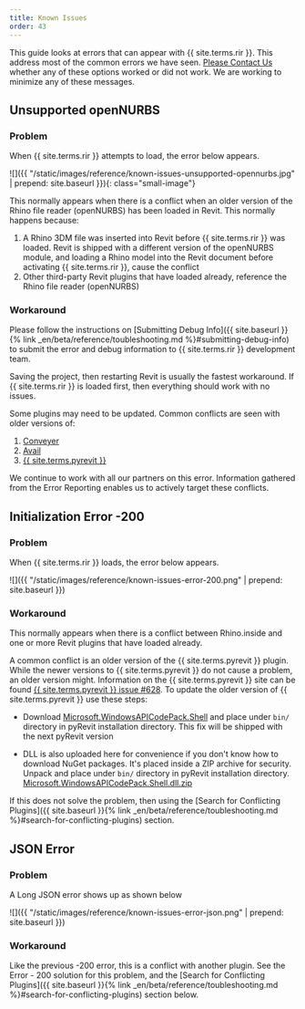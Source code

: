 ```yaml
---
title: Known Issues
order: 43
---
```


This guide looks at errors that can appear with {{ site.terms.rir }}. This address most of the common errors we have seen. [Please Contact Us](https://www.rhino3d.com/support) whether any of these options worked or did not work. We are working to minimize any of these messages.

## Unsupported openNURBS

### Problem

When {{ site.terms.rir }} attempts to load, the error below appears.

![]({{ "/static/images/reference/known-issues-unsupported-opennurbs.jpg" | prepend: site.baseurl }}){: class="small-image"}

This normally appears when there is a conflict when an older version of the Rhino file reader (openNURBS) has been loaded in Revit.  This normally happens because:

1. A Rhino 3DM file was inserted into Revit before {{ site.terms.rir }} was loaded. Revit is shipped with a different version of the openNURBS module, and loading a Rhino model into the Revit document before activating {{ site.terms.rir }}, cause the conflict
2. Other third-party Revit plugins that have loaded already, reference the Rhino file reader (openNURBS)

### Workaround

Please follow the instructions on [Submitting Debug Info]({{ site.baseurl }}{% link _en/beta/reference/toubleshooting.md %}#submitting-debug-info) to submit the error and debug information to {{ site.terms.rir }} development team.

Saving the project, then restarting Revit is usually the fastest workaround. If {{ site.terms.rir }} is loaded first, then everything should work with no issues.

Some plugins may need to be updated.  Common conflicts are seen with older versions of:
1. [Conveyer](https://provingground.io/tools/conveyor/)
2. [Avail](https://getavail.com/avail-adds-integration-with-mcneel-rhino-modeler/)
3. [{{ site.terms.pyrevit }} ](https://www.notion.so/pyRevit-bd907d6292ed4ce997c46e84b6ef67a0) 

We continue to work with all our partners on this error. Information gathered from the Error Reporting enables us to actively target these conflicts.


## Initialization Error -200

### Problem

When {{ site.terms.rir }} loads, the error below appears.

![]({{ "/static/images/reference/known-issues-error-200.png" | prepend: site.baseurl }})

### Workaround

This normally appears when there is a conflict between Rhino.inside and one or more Revit plugins that have loaded already. 

A common conflict is an older version of the {{ site.terms.pyrevit }} plugin.  While the newer versions to {{ site.terms.pyrevit }} do not cause a problem, an older version might.  Information on the {{ site.terms.pyrevit }} site can be found [{{ site.terms.pyrevit }} issue #628](https://github.com/eirannejad/pyRevit/issues/628). To update the older version of {{ site.terms.pyrevit }} use these steps:

  - Download [Microsoft.WindowsAPICodePack.Shell](https://www.nuget.org/packages/Microsoft.WindowsAPICodePack.Shell/) and place under `bin/` directory in pyRevit installation directory. This fix will be shipped with the next pyRevit version

  - DLL is also uploaded here for convenience if you don't know how to download NuGet packages. It's placed inside a ZIP archive for security. Unpack and place under `bin/` directory in pyRevit installation directory. [Microsoft.WindowsAPICodePack.Shell.dll.zip](https://github.com/eirannejad/pyRevit/files/3503717/Microsoft.WindowsAPICodePack.Shell.dll.zip)

If this does not solve the problem, then using the [Search for Conflicting Plugins]({{ site.baseurl }}{% link _en/beta/reference/toubleshooting.md %}#search-for-conflicting-plugins) section.

## JSON Error

### Problem

A Long JSON error shows up as shown below

![]({{ "/static/images/reference/known-issues-error-json.png" | prepend: site.baseurl }})

### Workaround

Like the previous -200 error, this is a conflict with another plugin. See the Error - 200 solution for this problem, and the [Search for Conflicting Plugins]({{ site.baseurl }}{% link _en/beta/reference/toubleshooting.md %}#search-for-conflicting-plugins) section below.

